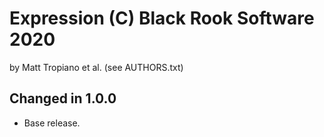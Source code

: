 Expression (C) Black Rook Software 2020
=======================================
by Matt Tropiano et al. (see AUTHORS.txt)


Changed in 1.0.0
----------------

- Base release.
